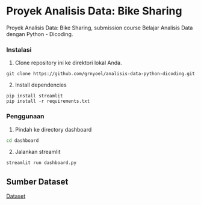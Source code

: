 # Proyek Analisis Data: Bike Sharing

Proyek Analisis Data: Bike Sharing, submission course Belajar Analisis Data dengan Python - Dicoding.

### Instalasi

1. Clone repository ini ke direktori lokal Anda.
```
git clone https://github.com/grnyoel/analisis-data-python-dicoding.git
```
2. Install dependencies
```
pip install streamlit
pip install -r requirements.txt
```

### Penggunaan

1. Pindah ke directory dashboard
```bash
cd dashboard
```

2. Jalankan streamlit
```bash
streamlit run dashboard.py
```

## Sumber Dataset
[Dataset](https://drive.google.com/file/d/1RaBmV6Q6FYWU4HWZs80Suqd7KQC34diQ/view)